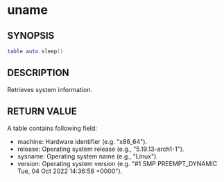 # uname

## SYNOPSIS

```lua
table auto.sleep()
```

## DESCRIPTION

Retrieves system information.

## RETURN VALUE

A table contains following field:

+ machine: Hardware identifier (e.g. "x86_64").
+ release: Operating system release (e.g., "5.19.13-arch1-1").
+ sysname: Operating system name (e.g., "Linux").
+ version: Operating system version (e.g. "#1 SMP PREEMPT_DYNAMIC Tue, 04 Oct 2022 14:36:58 +0000").
